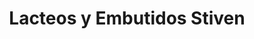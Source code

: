 ---
title: "Lacteos y Embutidos Stiven"
url: /tonacatepeque/lacteos-y-embutidos-stiven/
shop: lácteos
---